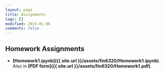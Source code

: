 ```yaml
---
layout: page
title: Assignments
tags: []
modified: 2015-01-06
comments: false
---
```


## Homework Assignments

* **[Homework1.ipynb]({{ site.url }}/assets/fin6320/Homework1.ipynb)**. Also in **[PDF form]({{ site.url }}/assets/fin6320/Homework1.pdf)**.
